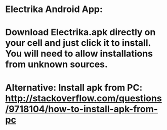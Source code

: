 # Electrika Android App:
# Download Electrika.apk directly on your cell and just click it to install. You will need to allow installations from unknown sources.
# Alternative: Install apk from PC: http://stackoverflow.com/questions/9718104/how-to-install-apk-from-pc
